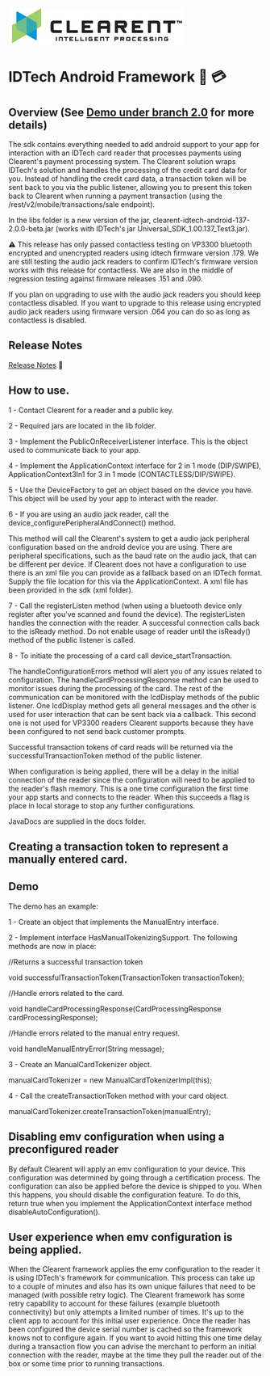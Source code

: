 ![Screenshot](docs/clearent_logo.jpg)

# IDTech Android Framework :iphone: :credit_card:


## Overview (See [Demo under branch 2.0](https://github.com/clearent/Android_IDTech_VP3300_JDemo) for more details)

The sdk contains everything needed to add android support to your app for interaction with an IDTech card reader that processes payments using Clearent's payment processing system. The Clearent solution wraps IDTech's solution and handles the processing of the credit card data for you. Instead of handling the credit card data, a transaction token will be sent back to you via the public listener, allowing you to present this token back to Clearent when running a payment transaction (using the /rest/v2/mobile/transactions/sale endpoint).

In the libs folder is a new version of the jar, clearent-idtech-android-137-2.0.0-beta.jar (works with IDTech's jar Universal_SDK_1.00.137_Test3.jar).

:warning: This release has only passed contactless testing on VP3300 bluetooth encrypted and unencrypted readers using idtech firmware version .179. We are still testing the audio jack readers to confirm IDTech's firmware version works with this release for contactless. We are also in the middle of regression testing against firmware releases .151 and .090.

If you plan on upgrading to use with the audio jack readers you should keep contactless disabled. If you want to upgrade to this release using encrypted audio jack readers using firmware version .064 you can do so as long as contactless is disabled.

## Release Notes

[Release Notes](docs/RELEASE_NOTES.md) :eyes:

## How to use.
1 - Contact Clearent for a reader and a public key.

2 - Required jars are located in the lib folder.

3 - Implement the PublicOnReceiverListener interface. This is the object used to communicate back to your app.

4 - Implement the ApplicationContext interface for 2 in 1 mode (DIP/SWIPE), ApplicationContext3In1 for 3 in 1 mode (CONTACTLESS/DIP/SWIPE).

5 - Use the DeviceFactory to get an object based on the device you have. This object will be used by your app to interact with the reader.

6 - If you are using an audio jack reader, call the device_configurePeripheralAndConnect() method.

  This method will call the Clearent's system to get a audio jack peripheral configuration based on the android device you are using. There are peripheral specifications, such as the baud rate on the audio jack, that can be different per device. If Clearent does not have a configuration to use there is an xml file you can provide as a fallback based on an IDTech format. Supply the file location for this via the ApplicationContext.
  A xml file has been provided in the sdk (xml folder).

7 - Call the registerListen method (when using a bluetooth device only register after you've scanned and found the device). The registerListen handles the connection with the reader. A successful connection calls back to the isReady method. Do not enable usage of reader until the isReady() method of the public listener is called.

8 - To initiate the processing of a card call device_startTransaction.

The handleConfigurationErrors method will alert you of any issues related to configuration. The handleCardProcessingResponse method can be used to monitor issues during the processing of the card. The rest of the communication can be monitored with the lcdDisplay methods of the public listener. One lcdDisplay method gets all general messages and the other is used for user interaction that can be sent back via a callback. This second one is not used for VP3300 readers Clearent supports because they have been configured to not send back customer prompts.

Successful transaction tokens of card reads will be returned via the successfulTransactionToken method of the public listener.

When configuration is being applied, there will be a delay in the initial connection of the reader since the configuration will need to be applied to the reader's flash memory. This is a one time configuration the first time your app starts and connects to the reader. When this succeeds a flag is place in local storage to stop any further configurations.

JavaDocs are supplied in the docs folder.

## Creating a transaction token to represent a manually entered card.


## Demo

The demo has an example:

1 - Create an object that implements the ManualEntry interface.

2 - Implement interface HasManualTokenizingSupport. The following methods are now in place:

//Returns a successful transaction token

void successfulTransactionToken(TransactionToken transactionToken);

//Handle errors related to the card.

void handleCardProcessingResponse(CardProcessingResponse cardProcessingResponse);

//Handle errors related to the manual entry request.

void handleManualEntryError(String message);

3 - Create an ManualCardTokenizer object.

manualCardTokenizer = new ManualCardTokenizerImpl(this);

4 - Call the createTransactionToken method with your card object.

 manualCardTokenizer.createTransactionToken(manualEntry);


 ## Disabling emv configuration when using a preconfigured reader

By default Clearent will apply an emv configuration to your device. This configuration was determined by going through a certification process. The configuration can also be applied before the device is shipped to you. When this happens, you should disable the configuration feature. To do this, return true when you implement the ApplicationContext interface method disableAutoConfiguration().

## User experience when emv configuration is being applied.

When the Clearent framework applies the emv configuration to the reader it is using IDTech's framework for communication. This process can take up to a couple of minutes and also has its own unique failures that need to be managed (with possible retry logic). The Clearent framework has some retry capability to account for these failures (example bluetooth connectivity) but only attempts a limited number of times. It's up to the client app to account for this initial user experience. Once the reader has been configured the device serial number is cached so the framework knows not to configure again. If you want to avoid hitting this one time delay during a transaction flow you can advise the merchant to perform an initial connection with the reader, maybe at the time they pull the reader out of the box or some time prior to running transactions.
